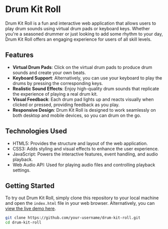 # Drum Kit Roll

Drum Kit Roll is a fun and interactive web application that allows users to play drum sounds using virtual drum pads or keyboard keys. Whether you're a seasoned drummer or just looking to add some rhythm to your day, Drum Kit Roll offers an engaging experience for users of all skill levels.

## Features

- **Virtual Drum Pads**: Click on the virtual drum pads to produce drum sounds and create your own beats.
- **Keyboard Support**: Alternatively, you can use your keyboard to play the drums by pressing the corresponding keys.
- **Realistic Sound Effects**: Enjoy high-quality drum sounds that replicate the experience of playing a real drum kit.
- **Visual Feedback**: Each drum pad lights up and reacts visually when clicked or pressed, providing feedback as you play.
- **Responsive Design**: Drum Kit Roll is designed to work seamlessly on both desktop and mobile devices, so you can drum on the go.

## Technologies Used

- HTML5: Provides the structure and layout of the web application.
- CSS3: Adds styling and visual effects to enhance the user experience.
- JavaScript: Powers the interactive features, event handling, and audio playback.
- Web Audio API: Used for playing audio files and controlling playback settings.

## Getting Started

To try out Drum Kit Roll, simply clone this repository to your local machine and open the `index.html` file in your web browser. Alternatively, you can [view the live demo here](#).

```bash
git clone https://github.com/your-username/drum-kit-roll.git
cd drum-kit-roll
